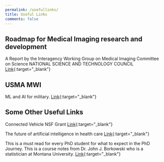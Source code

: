 ```yaml
---
permalink: /usefullinks/
title: Useful Links
comments: false
---
```

## Roadmap for Medical Imaging research and development
  A Report by the Interagency Working Group on Medical Imaging Committee on Science NATIONAL SCIENCE AND TECHNOLOGY COUNCIL [Link](https://www.whitehouse.gov/wp-content/uploads/2017/12/Roadmap-for-Medical-Imaging-Research-and-Development-2017.pdf){:target="_blank"}


## USMA MWI
  ML and AI for military.  [Link](https://mwi.usma.edu/augmented-intelligence-warrior-artificial-intelligence-machine-learning-roadmap-military//){:target="_blank"}

## Some Other Useful Links
 Connected Vehicle NSF Grant
  [Link](https://www.nsf.gov/awardsearch/showAward?AWD_ID=1837245&HistoricalAwards=false){:target="_blank"}

The future of artificial intelligence in health care
  [Link](https://www2.deloitte.com/us/en/pages/life-sciences-and-health-care/articles/future-of-artificial-intelligence-in-health-care.html){:target="_blank"}

This is a must read for every PhD student for what to expect in the PhD Journey. This is a course notes from Dr. John J. Borkowski who is a statistician at Montana University.
  [Link](http://www.math.montana.edu/jobo/phdprep/index.html){:target="_blank"}
